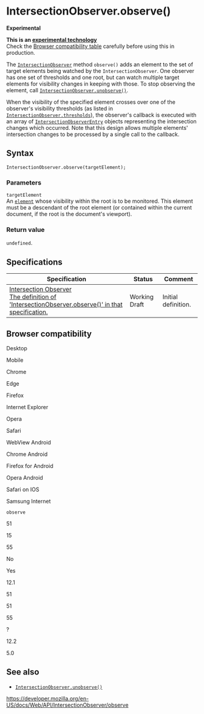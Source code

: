 # IntersectionObserver.observe()

**Experimental**

**This is an [experimental technology](https://developer.mozilla.org/en-US/docs/MDN/Guidelines/Conventions_definitions#experimental)**  
Check the [Browser compatibility table](#browser_compatibility) carefully before using this in production.

The [`IntersectionObserver`](../intersectionobserver) method `observe()` adds an element to the set of target elements being watched by the `IntersectionObserver`. One observer has one set of thresholds and one root, but can watch multiple target elements for visibility changes in keeping with those. To stop observing the element, call [`IntersectionObserver.unobserve()`](unobserve).

When the visibility of the specified element crosses over one of the observer's visibility thresholds (as listed in [`IntersectionObserver.thresholds`](thresholds)), the observer's callback is executed with an array of [`IntersectionObserverEntry`](../intersectionobserverentry) objects representing the intersection changes which occurred. Note that this design allows multiple elements' intersection changes to be processed by a single call to the callback.

## Syntax

    IntersectionObserver.observe(targetElement);

### Parameters

`targetElement`  
An [`element`](../element) whose visibility within the root is to be monitored. This element must be a descendant of the root element (or contained within the current document, if the root is the document's viewport).

### Return value

`undefined`.

## Specifications

<table><thead><tr class="header"><th>Specification</th><th>Status</th><th>Comment</th></tr></thead><tbody><tr class="odd"><td><a href="https://w3c.github.io/IntersectionObserver/#dom-intersectionobserver-observe">Intersection Observer<br />
<span class="small">The definition of 'IntersectionObserver.observe()' in that specification.</span></a></td><td><span class="spec-wd">Working Draft</span></td><td>Initial definition.</td></tr></tbody></table>

## Browser compatibility

Desktop

Mobile

Chrome

Edge

Firefox

Internet Explorer

Opera

Safari

WebView Android

Chrome Android

Firefox for Android

Opera Android

Safari on IOS

Samsung Internet

`observe`

51

15

55

No

Yes

12.1

51

51

55

?

12.2

5.0

## See also

- [`IntersectionObserver.unobserve()`](unobserve)

<a href="https://developer.mozilla.org/en-US/docs/Web/API/IntersectionObserver/observe" class="_attribution-link">https://developer.mozilla.org/en-US/docs/Web/API/IntersectionObserver/observe</a>
